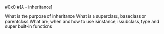 #0x0 #[A - inheritance]

What is the purpose of inheritance
What is a superclass, baseclass or parentclass
What are, when and how to use isinstance, issubclass, type and super built-in functions
